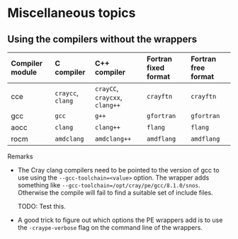 # Miscellaneous topics

## Using the compilers without the wrappers

| Compiler module | C compiler        | C++ compiler                   | Fortran fixed format | Fortran free format |
|:----------------|:------------------|:-------------------------------|:---------------------|:--------------------|
| cce             | `craycc`, `clang` | `crayCC`, `craycxx`, `clang++` | `crayftn`            | `crayftn`           |
| gcc             | `gcc`             | `g++`                          | `gfortran`           | `gfortran`          |
| aocc            | `clang`           | `clang++`                      | `flang`              | `flang`             |
| rocm            | `amdclang`        | `amdclang++`                   | `amdflang`           | `amdflang`          |

Remarks

-   The Cray clang compilers need to be pointed to the version of gcc to use using the
    `--gcc-toolchain=<value>` option. The wrapper adds something like
    `--gcc-toolchain=/opt/cray/pe/gcc/8.1.0/snos`.
    Otherwise the compile will fail to find a suitable set of include files.

    TODO: Test this.

-   A good trick to figure out which options the PE wrappers add is to use the
    `-craype-verbose` flag on the command line of the wrappers.
